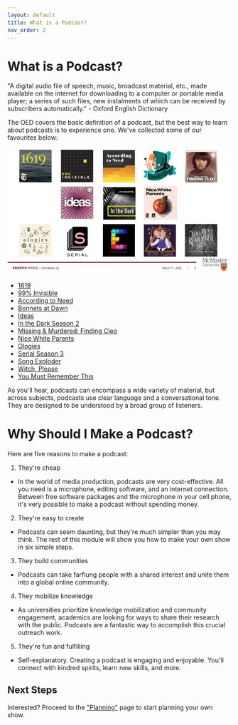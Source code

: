 ```yaml
---
layout: default
title: What is a Podcast?
nav_order: 2
---
```



# What is a Podcast? 

"A digital audio file of speech, music, broadcast material, etc., made available on the internet for downloading to a computer or portable media player; a series of such files, new instalments of which can be received by subscribers automatically." - Oxford English Dictionary

The OED covers the basic definition of a podcast, but the best way to learn about podcasts is to experience one. We've collected some of our favourites below: 

<img src="assets/img/PodcastTiles.jpg" alt="graphic collateral for podcasts listed below arranged alphabetically in three rows." width="720">

- [1619](https://www.nytimes.com/2020/01/23/podcasts/1619-podcast.html)
- [99% Invisible](https://99percentinvisible.org/) 
- [According to Need](https://99percentinvisible.org/need/) 
- [Bonnets at Dawn](https://soundcloud.com/bonnetsatdawn) 
- [Ideas](https://www.cbc.ca/listen/live-radio/1-23-ideas?cmp=DM_SEM_Listen_Titles)
- [In the Dark Season 2](https://features.apmreports.org/in-the-dark/season-two/) 
- [Missing & Murdered: Finding Cleo](https://www.cbc.ca/listen/cbc-podcasts/148-missing-murdered-finding-cleo)
- [Nice White Parents](https://www.nytimes.com/2020/07/23/podcasts/nice-white-parents-serial.html)
- [Ologies](alieward.com/ologies) 
- [Serial Season 3](https://serialpodcast.org/) 
- [Song Exploder](https://songexploder.net/) 
- [Witch, Please](http://ohwitchplease.ca/) 
- [You Must Remember This](http://www.youmustrememberthispodcast.com/) 

As you'll hear, podcasts can encompass a wide variety of material, but across subjects, podcasts use clear language and a conversational tone. They are designed to be understood by a broad group of listeners.

# Why Should I Make a Podcast?
Here are five reasons to make a podcast: 

1. They're cheap
- In the world of media production, podcasts are very cost-effective. All you need is a microphone, editing software, and an internet connection. Between free software packages and the microphone in your cell phone, it's very possible to make a podcast without spending money. 

2. They're easy to create
- Podcasts can seem daunting, but they're much simpler than you may think. The rest of this module will show you how to make your own show in six simple steps.

3. They build communities
- Podcasts can take farflung people with a shared interest and unite them into a global online community. 

4. They mobilize knowledge
- As universities prioritize knowledge mobilization and community engagement, academics are looking for ways to share their research with the public. Podcasts are a fantastic way to accomplish this crucial outreach work. 

5. They're fun and fulfilling
- Self-explanatory. Creating a podcast is engaging and enjoyable. You'll connect with kindred spirits, learn new skills, and more. 

## Next Steps
Interested? Proceed to the ["Planning"](https://scds.github.io/podcasting/planning.html) page to start planning your own show. 
